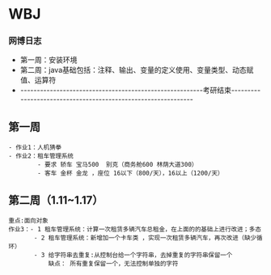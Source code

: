 # WBJ
### 网博日志
- 第一周：安装环境
- 第二周：java基础包括：注释、输出、变量的定义使用、变量类型、动态赋值、运算符
- --------------------------------------------------------考研结束--------------------------------------------------------------
## 第一周
    - 作业1：人机猜拳
    - 作业2：租车管理系统
            - 要求 轿车 宝马500  别克（商务舱600 林荫大道300）
            - 客车 金杯 金龙 ，座位 16以下（800/天），16以上（1200/天）
            
## 第二周（1.11~1.17）
    重点:面向对象
    作业3：- 1 租车管理系统：计算一次租赁多辆汽车总租金，在上面的的基础上进行改进；多态
           - 2 租车管理系统：新增加一个卡车类 ，实现一次租赁多辆汽车，再次改进（缺少循环）
           - 3 给字符串去重复:从控制台给一个字符串，去掉重复的字符串保留一个
               缺点： 所有重复保留一个，无法控制单独的字符
